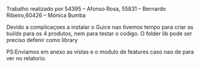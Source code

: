 Trabalho realizado por 54395 – Afonso Rosa, 55831 – Bernardo Ribeiro,60426 – Mónica Bumba

Devido a complicaçoes a instalar o Guice nao tivemos tempo para criar as builds para os 4 produtos, nem para testar o codigo.
O folder lib pode ser preciso defenir como library

PS:Enviamos em anexo as vistas e o modulo de features caso nao de para ver no relatorio.
